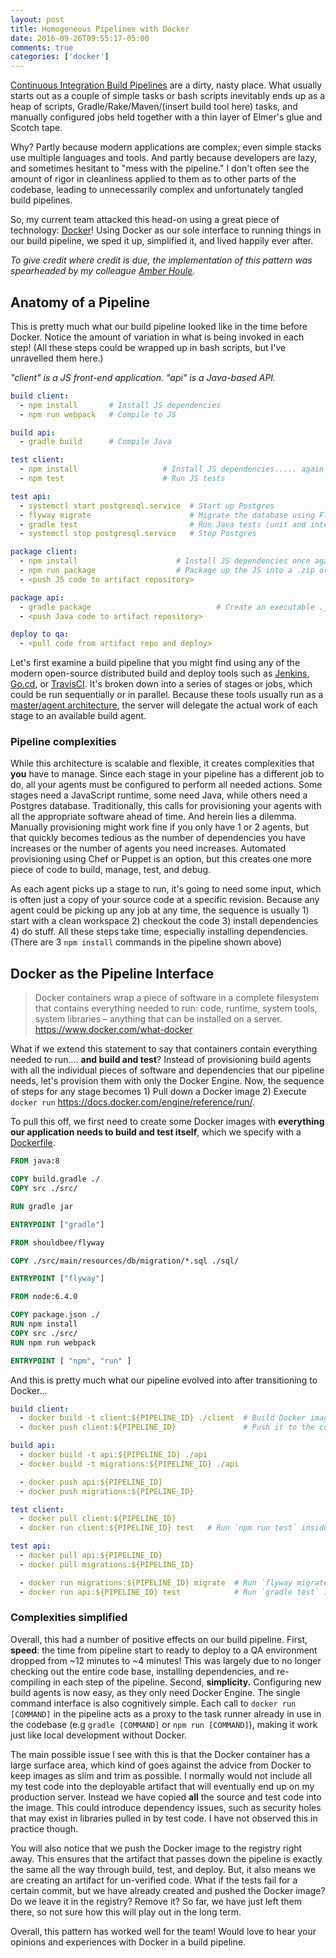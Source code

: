 ```yaml
---
layout: post
title: Homogeneous Pipelines with Docker
date: 2016-09-26T09:55:17-05:00
comments: true
categories: ['docker']
---
```


[Continuous Integration Build Pipelines](http://martinfowler.com/articles/continuousIntegration.html) are a dirty, nasty place. What usually starts out as a couple of simple tasks or bash scripts inevitably ends up as a heap of scripts, Gradle/Rake/Maven/(insert build tool here) tasks, and manually configured jobs held together with a thin layer of Elmer's glue and Scotch tape.

Why? Partly because modern applications are complex; even simple stacks use multiple languages and tools. And partly because developers are lazy, and sometimes hesitant to "mess with the pipeline." I don't often see the amount of rigor in cleanliness applied to them as to other parts of the codebase, leading to unnecessarily complex and unfortunately tangled build pipelines.

So, my current team attacked this head-on using a great piece of technology: [Docker](https://www.docker.com)! Using Docker as our sole interface to running things in our build pipeline, we sped it up, simplified it, and lived happily ever after.

*To give credit where credit is due, the implementation of this pattern was spearheaded by my colleague [Amber Houle](https://twitter.com/amber_ht).*

<!-- more -->

Anatomy of a Pipeline
--------------------
This is pretty much what our build pipeline looked like in the time before Docker. Notice the amount of variation in what is being invoked in each step! (All these steps could be wrapped up in bash scripts, but I've unravelled them here.)

*"client" is a JS front-end application. "api" is a Java-based API.*

``` yml pipeline.yml
build client:
  - npm install       # Install JS dependencies
  - npm run webpack   # Compile to JS

build api:
  - gradle build      # Compile Java

test client:
  - npm install                   # Install JS dependencies..... again
  - npm test                      # Run JS tests

test api:
  - systemctl start postgresql.service  # Start up Postgres
  - flyway migrate                      # Migrate the database using Flyway
  - gradle test                         # Run Java tests (unit and integration)
  - systemctl stop postgresql.service   # Stop Postgres

package client:
  - npm install                      # Install JS dependencies once again :(
  - npm run package                  # Package up the JS into a .zip or .tar
  - <push JS code to artifact repository>

package api:
  - gradle package                            # Create an executable .jar
  - <push Java code to artifact repository>

deploy to qa:
  - <pull code from artifact repo and deploy>
```

Let's first examine a build pipeline that you might find using any of the modern open-source distributed build and deploy tools such as [Jenkins](https://jenkins.io/), [Go.cd](https://www.go.cd/), or [TravisCI](https://travis-ci.com/). It's broken down into a series of stages or jobs, which could be run sequentially or in parallel. Because these tools usually run as a [master/agent architecture](https://jenkins.io/doc/book/architecting-for-scale/), the server will delegate the actual work of each stage to an available build agent.

### Pipeline complexities
While this architecture is scalable and flexible, it creates complexities that **you** have to manage. Since each stage in your pipeline has a different job to do, all your agents must be configured to perform all needed actions. Some stages need a JavaScript runtime, some need Java, while others need a Postgres database. Traditionally, this calls for provisioning your agents with all the appropriate software ahead of time. And herein lies a dilemma. Manually provisioning might work fine if you only have 1 or 2 agents, but that quickly becomes tedious as the number of dependencies you have increases or the number of agents you need increases. Automated provisioning using Chef or Puppet is an option, but this creates one more piece of code to build, manage, test, and debug.

As each agent picks up a stage to run, it's going to need some input, which is often just a copy of your source code at a specific revision. Because any agent could be picking up any job at any time, the sequence is usually 1) start with a clean workspace 2) checkout the code 3) install dependencies 4) do stuff. All these steps take time, especially installing dependencies. (There are 3 `npm install` commands in the pipeline shown above)


Docker as the Pipeline Interface
----------------------
> Docker containers wrap a piece of software in a complete filesystem that contains everything needed to run: code, runtime, system tools, system libraries – anything that can be installed on a server. <br/> <https://www.docker.com/what-docker>

What if we extend this statement to say that containers contain everything needed to run.... **and build and test**? Instead of provisioning build agents with all the individual pieces of software and dependencies that our pipeline needs, let's provision them with only the Docker Engine. Now, the sequence of steps for any stage becomes 1) Pull down a Docker image 2) Execute `docker run` <https://docs.docker.com/engine/reference/run/>.

To pull this off, we first need to create some Docker images with **everything our application needs to build and test itself**, which we specify with a [Dockerfile](https://docs.docker.com/engine/reference/builder/).

``` dockerfile Dockerfile for Java API
FROM java:8

COPY build.gradle ./
COPY src ./src/

RUN gradle jar

ENTRYPOINT ["gradle"]
```

``` dockerfile Dockerfile for database migrations
FROM shouldbee/flyway

COPY ./src/main/resources/db/migration/*.sql ./sql/

ENTRYPOINT ["flyway"]
```

``` dockerfile Dockerfile for JS client
FROM node:6.4.0

COPY package.json ./
RUN npm install
COPY src ./src/
RUN npm run webpack

ENTRYPOINT [ "npm", "run" ]
```

And this is pretty much what our pipeline evolved into after transitioning to Docker...
``` yml pipeline.yml
build client:
  - docker build -t client:${PIPELINE_ID} ./client  # Build Docker image
  - docker push client:${PIPELINE_ID}               # Push it to the container registry

build api:
  - docker build -t api:${PIPELINE_ID} ./api
  - docker build -t migrations:${PIPELINE_ID} ./api

  - docker push api:${PIPELINE_ID}
  - docker push migrations:${PIPELINE_ID}

test client:
  - docker pull client:${PIPELINE_ID}
  - docker run client:${PIPELINE_ID} test   # Run `npm run test` inside of the client container

test api:
  - docker pull api:${PIPELINE_ID}
  - docker pull migrations:${PIPELINE_ID}

  - docker run migrations:${PIPELINE_ID} migrate  # Run `flyway migrate` inside of the migrations container
  - docker run api:${PIPELINE_ID} test            # Run `gradle test` inside of the api container
```

### Complexities simplified
Overall, this had a number of positive effects on our build pipeline. First, **speed**: the time from pipeline start to ready to deploy to a QA environment dropped from ~12 minutes to ~4 minutes! This was largely due to no longer checking out the entire code base, installing dependencies, and re-compiling in each step of the pipeline. Second, **simplicity.** Configuring new build agents is now easy, as they only need Docker Engine. The single command interface is also cognitively simple. Each call to `docker run [COMMAND]` in the pipeline acts as a proxy to the task runner already in use in the codebase (e.g `gradle [COMMAND]` or `npm run [COMMAND]`), making it work just like local development without Docker.

The main possible issue I see with this is that the Docker container has a large surface area, which kind of goes against the advice from Docker to keep images as slim and trim as possible. I normally would not include all my test code into the deployable artifact that will eventually end up on my production server. Instead we have copied **all** the source and test code into the image. This could introduce dependency issues, such as security holes that may exist in libraries pulled in by test code. I have not observed this in practice though.

You will also notice that we push the Docker image to the registry right away. This ensures that the artifact that passes down the pipeline is exactly the same all the way through build, test, and deploy. But, it also means we are creating an artifact for un-verified code. What if the tests fail for a certain commit, but we have already created and pushed the Docker image? Do we leave it in the registry? Remove it? So far, we have just left them there, so not sure how this will play out in the long term.

Overall, this pattern has worked well for the team! Would love to hear your opinions and experiences with Docker in a build pipeline.
